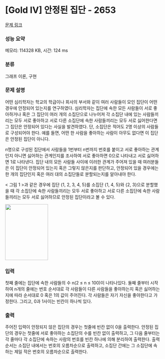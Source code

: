 # [Gold IV] 안정된 집단 - 2653 

[문제 링크](https://www.acmicpc.net/problem/2653) 

### 성능 요약

메모리: 114328 KB, 시간: 124 ms

### 분류

그래프 이론, 구현

### 문제 설명

<p>어떤 심리학자는 학교의 학급이나 회사의 부서와 같이 여러 사람들이 모인 집단이 어떤 경우에 안정되어 있는지를 연구하였다. 심리학자는 집단에 속한 모든 사람들이 서로 좋아하거나 혹은 그 집단이 여러 개의 소집단으로 나누어져 각 소집단 내에 있는 사람들끼리는 모두 서로 좋아하고 서로 다른 소집단에 속한 사람들끼리는 모두 서로 싫어한다면 그 집단은 안정되어 있다는 사실을 발견하였다. 단, 소집단은 적어도 2명 이상의 사람들로 구성되어야 한다. 예를 들면, 어떤 한 사람을 좋아하는 사람이 아무도 없다면 이 집단은 안정된 집단이 아니다.</p>

<p>n명으로 구성된 집단에서 사람들을 1번부터 n번까지 번호를 붙이고 서로 좋아하는 관계인지 아니면 싫어하는 관계인지를 조사하여 서로 좋아하면 0으로 나타내고 서로 싫어하면 1로 나타낸다. 집단 내의 모든 사람들 사이에 이러한 관계가 주어져 있을 때 여러분들은 이 집단이 안정되어 있는지 혹은 그렇지 않은지를 판단하고, 안정되어 있을 경우에는 한 개의 집단인지 혹은 여러 대의 소집단들로 분할되는지를 알아내야 한다.</p>

<p>< 그림 1 >과 같은 경우에 집단 {1, 2, 3, 4, 5}를 소집단 {1, 4, 5}와 {2, 3}으로 분할했을 때 각 소집단에 속한 사람들끼리는 모두 서로 좋아하고 서로 다른 소집단에 속한 사람들끼리는 모두 서로 싫어하므로 안정된 집단이라고 볼 수 있다.</p>

<p><img alt="" src="https://www.acmicpc.net/upload/images/mAKbGel3gN93w7jDteS2clXnFNFM2.png" style="width: 139px; height: 181px; "></p>

### 입력 

 <p>첫째 줄에는 집단에 속한 사람들의 수 n(2 ≤ n ≤ 100)이 나타나있다. 둘째 줄부터 시작하여 n개의 줄에는 번호 순서대로 각 사람들이 다른 사람들을 좋아하는지 혹은 싫어하는지에 따라 순서대로 0 혹은 1의 값이 주어진다. 각 사람들은 자기 자신을 좋아한다고 가정한다. 그리고, 0과 1사이는 빈칸이 하나씩 있다.</p>

### 출력 

 <p>주어진 입력이 안정되지 않은 집단의 경우는 첫줄에 빈칸 없이 0을 출력한다. 안정된 집단의 경우는 첫줄에 서로 좋아하는 소집단의 수를 빈칸 없이 출력하고, 그 다음 줄부터는 각 줄마다 각 소집단에 속하는 사람의 번호를 빈칸 하나에 의해 분리하여 출력한다. 출력 순서는 소집단 내에서는 번호의 오름차순으로 출력하고, 소집단 간에는 그 소집단에 속하는 제일 작은 번호의 오름차순으로 출력한다.</p>

